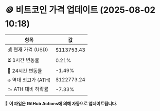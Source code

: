 # 🪙 비트코인 가격 업데이트 (2025-08-02 10:18)

| 항목                | 값 |
|--------------------|----------------|
| 💰 현재 가격 (USD) | $113753.43 |
| ⏳ 1시간 변동률    | 0.21% |
| 📆 24시간 변동률   | -1.49% |
| 🔝 역대 최고가 (ATH) | $122773.24 |
| 📉 ATH 대비 하락률 | -7.33% |

🔄 **이 파일은 GitHub Actions에 의해 자동으로 업데이트됩니다.**
